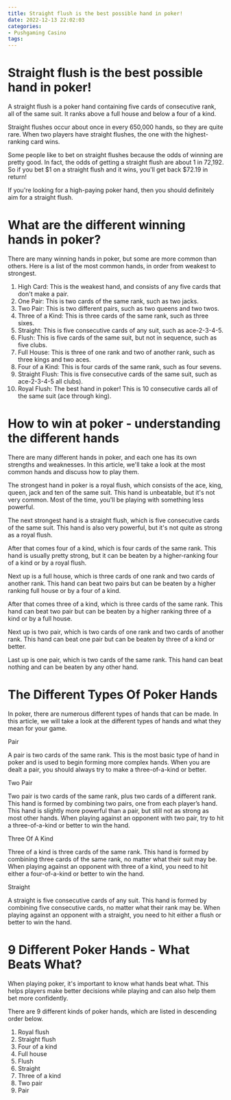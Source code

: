 ```yaml
---
title: Straight flush is the best possible hand in poker!
date: 2022-12-13 22:02:03
categories:
- Pushgaming Casino
tags:
---
```



#  Straight flush is the best possible hand in poker!

A straight flush is a poker hand containing five cards of consecutive rank, all of the same suit. It ranks above a full house and below a four of a kind.

Straight flushes occur about once in every 650,000 hands, so they are quite rare. When two players have straight flushes, the one with the highest-ranking card wins.

Some people like to bet on straight flushes because the odds of winning are pretty good. In fact, the odds of getting a straight flush are about 1 in 72,192. So if you bet $1 on a straight flush and it wins, you'll get back $72.19 in return!

If you're looking for a high-paying poker hand, then you should definitely aim for a straight flush.

#  What are the different winning hands in poker? 
There are many winning hands in poker, but some are more common than others. Here is a list of the most common hands, in order from weakest to strongest. 

1. High Card: This is the weakest hand, and consists of any five cards that don't make a pair. 
2. One Pair: This is two cards of the same rank, such as two jacks. 
3. Two Pair: This is two different pairs, such as two queens and two twos. 
4. Three of a Kind: This is three cards of the same rank, such as three sixes. 
5. Straight: This is five consecutive cards of any suit, such as ace-2-3-4-5. 
6. Flush: This is five cards of the same suit, but not in sequence, such as five clubs. 
7. Full House: This is three of one rank and two of another rank, such as three kings and two aces. 
8. Four of a Kind: This is four cards of the same rank, such as four sevens. 
9. Straight Flush: This is five consecutive cards of the same suit, such as ace-2-3-4-5 all clubs). 
10. Royal Flush: The best hand in poker! This is 10 consecutive cards all of the same suit (ace through king).

#  How to win at poker - understanding the different hands 

There are many different hands in poker, and each one has its own strengths and weaknesses. In this article, we'll take a look at the most common hands and discuss how to play them.

The strongest hand in poker is a royal flush, which consists of the ace, king, queen, jack and ten of the same suit. This hand is unbeatable, but it's not very common. Most of the time, you'll be playing with something less powerful.

The next strongest hand is a straight flush, which is five consecutive cards of the same suit. This hand is also very powerful, but it's not quite as strong as a royal flush.

After that comes four of a kind, which is four cards of the same rank. This hand is usually pretty strong, but it can be beaten by a higher-ranking four of a kind or by a royal flush.

Next up is a full house, which is three cards of one rank and two cards of another rank. This hand can beat two pairs but can be beaten by a higher ranking full house or by a four of a kind.

After that comes three of a kind, which is three cards of the same rank. This hand can beat two pair but can be beaten by a higher ranking three of a kind or by a full house.

Next up is two pair, which is two cards of one rank and two cards of another rank. This hand can beat one pair but can be beaten by three of a kind or better.

Last up is one pair, which is two cards of the same rank. This hand can beat nothing and can be beaten by any other hand.

#  The Different Types Of Poker Hands

In poker, there are numerous different types of hands that can be made. In this article, we will take a look at the different types of hands and what they mean for your game.

Pair

A pair is two cards of the same rank. This is the most basic type of hand in poker and is used to begin forming more complex hands. When you are dealt a pair, you should always try to make a three-of-a-kind or better.

Two Pair

Two pair is two cards of the same rank, plus two cards of a different rank. This hand is formed by combining two pairs, one from each player’s hand. This hand is slightly more powerful than a pair, but still not as strong as most other hands. When playing against an opponent with two pair, try to hit a three-of-a-kind or better to win the hand.

Three Of A Kind

Three of a kind is three cards of the same rank. This hand is formed by combining three cards of the same rank, no matter what their suit may be. When playing against an opponent with three of a kind, you need to hit either a four-of-a-kind or better to win the hand.

Straight

A straight is five consecutive cards of any suit. This hand is formed by combining five consecutive cards, no matter what their rank may be. When playing against an opponent with a straight, you need to hit either a flush or better to win the hand.

#  9 Different Poker Hands - What Beats What?

When playing poker, it's important to know what hands beat what. This helps players make better decisions while playing and can also help them bet more confidently.

There are 9 different kinds of poker hands, which are listed in descending order below.

1) Royal flush
2) Straight flush
3) Four of a kind
4) Full house
5) Flush
6) Straight
7) Three of a kind
8) Two pair
9) Pair